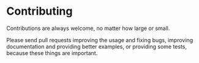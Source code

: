 # Contributing

Contributions are always welcome, no matter how large or small.

Please send pull requests improving the usage and fixing bugs, improving documentation and providing better examples, or providing some tests, because these things are important.